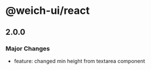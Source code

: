 # @weich-ui/react

## 2.0.0

### Major Changes

- feature: changed min height from textarea component
